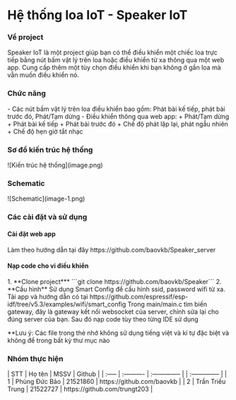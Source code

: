 <h1>Hệ thống loa IoT - Speaker IoT </h1>
<h3> Về project </h3>
Speaker IoT là một project giúp bạn có thể điều khiển một chiếc loa trực tiếp bằng nút bấm vật lý trên loa hoặc điều khiển từ xa thông qua một web app. Cung cấp thêm một tùy chọn điều khiển khi bạn không ở gần loa mà vẫn muốn điều khiển nó.

<h3> Chức năng </h3>
- Các nút bấm vật lý trên loa điều khiển bao gồm: Phát bài kế tiếp, phát bài trước đó, Phát/Tạm dừng
- Điều khiển thông qua web app:
    + Phát/Tạm dừng
    + Phát bài kế tiếp
    + Phát bài trước đó
    + Chế độ phát lặp lại, phát ngẫu nhiên
    + Chế độ hẹn giờ tắt nhạc

<h3> Sơ đồ kiến trúc hệ thống </h3>
![Kiến trúc hệ thống](image.png)

<h3> Schematic </h3>
![Schematic](image-1.png)

<h3> Các cài đặt và sử dụng</h3>
<h4> Cài đặt web app </h4>
Làm theo hướng dẫn tại đây https://github.com/baovkb/Speaker_server
<h4> Nạp code cho vi điều khiển </h4>
1. **Clone project***
```git clone https://github.com/baovkb/Speaker```
2. **Cấu hình**
Sử dụng Smart Config để cấu hình ssid, password wifi từ xa. Tải app và hướng dẫn có tại https://github.com/espressif/esp-idf/tree/v5.3/examples/wifi/smart_config
Trong main/main.c tìm biến gateway, đây là gateway kết nối websocket của server, chỉnh sửa lại cho đúng server của bạn.
Sau đó nạp code tùy theo từng IDE sử dụng

**Lưu ý: Các file trong thẻ nhớ không sử dụng tiếng việt và kí tự đặc biệt và không để trong bất kỳ thư mục nào

<h3> Nhóm thực hiện </h3>
| STT | Họ tên | MSSV | Github |
| :—– | :———- | :————– | | :————– |
| 1 | Phùng Đức Bảo | 21521860 | https://github.com/baovkb |
| 2 | Trần Triều Trung | 21522727 | https://github.com/trungt203 |